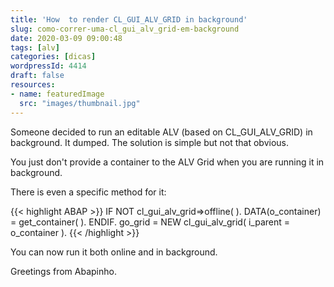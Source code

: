 ```yaml
---
title: 'How  to render CL_GUI_ALV_GRID in background'
slug: como-correr-uma-cl_gui_alv_grid-em-background
date: 2020-03-09 09:00:48
tags: [alv]
categories: [dicas]
wordpressId: 4414
draft: false
resources:
- name: featuredImage
  src: "images/thumbnail.jpg"
---
```

Someone decided to run an editable ALV (based on CL_GUI_ALV_GRID) in background. It dumped. The solution is simple but not that obvious.
<!--more-->

You just don't provide a container to the ALV Grid when you are running it in background.

There is even a specific method for it:


{{< highlight ABAP >}}
    IF NOT cl_gui_alv_grid=>offline( ).
      DATA(o_container) = get_container( ).
    ENDIF.
    go_grid = NEW cl_gui_alv_grid( i_parent = o_container ).
{{< /highlight >}}

You can now run it both online and in background.

Greetings from Abapinho.

